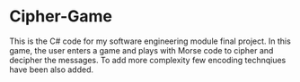 # Cipher-Game
This is the C# code for my software engineering module final project. In this game, the user enters a game and plays with Morse code to cipher and decipher the messages. To add more complexity few encoding technqiues have been also added.
